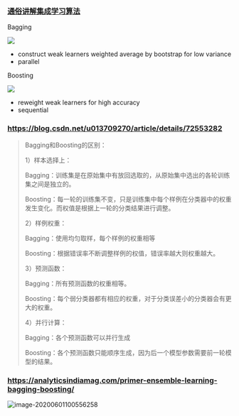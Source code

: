 



### [通俗讲解集成学习算法](https://mp.weixin.qq.com/s?__biz=MzIyNjM2MzQyNg==&mid=2247500390&idx=1&sn=6d1b71c680b4b1149c634ad43fe58a32&chksm=e873132bdf049a3d582a2d78b4644bf51a6a8f24fad381959df181b30daf0914686bba6b6813&mpshare=1&scene=1&srcid=&sharer_sharetime=1592154468471&sharer_shareid=54d7b6bf73b347d381a7bff3f78b99d1&key=258be196e48710f75a9a30ce2f2a8de35a828ada8a50c924e1e497373ab4f8fda3ba0712a659f7868bfc0d7cc7bc4c90676f0e1e262b05943c66e3204afbbe005fa3164dd190a87a2012c27fab21c597&ascene=1&uin=NzA3NTE3MTMz&devicetype=Windows+10&version=62080085&lang=en&exportkey=A5sx1hAvbN%2FHw88ZBZ4mlbA%3D&pass_ticket=6vM7fqouj1zwqsAVfhBBfxHSk4lCj7np0%2BM%2FTldrByNy7NQL43jLUUjjjkZz77Rx)

Bagging

![](https://i.loli.net/2020/06/18/8GN2dafMF634vLQ.png)

* construct weak learners weighted average by bootstrap for low variance
* parallel

Boosting

![](https://mmbiz.qpic.cn/mmbiz_jpg/vI9nYe94fsELq5sxjyoM3Z34rxtvMsLkibUBANniahaAlh1LNGboLUQRKhFtyicb9Rtxp29UwaHibVaUVE3Vdcw3DQ/640?wx_fmt=jpeg&tp=webp&wxfrom=5&wx_lazy=1&wx_co=1)

* reweight weak learners for high accuracy
* sequential





### https://blog.csdn.net/u013709270/article/details/72553282



> Bagging和Boosting的区别：
>
> 1）样本选择上：
>
> Bagging：训练集是在原始集中有放回选取的，从原始集中选出的各轮训练集之间是独立的。
>
> Boosting：每一轮的训练集不变，只是训练集中每个样例在分类器中的权重发生变化。而权值是根据上一轮的分类结果进行调整。
>
> 2）样例权重：
>
> Bagging：使用均匀取样，每个样例的权重相等
>
> Boosting：根据错误率不断调整样例的权值，错误率越大则权重越大。
>
> 3）预测函数：
>
> Bagging：所有预测函数的权重相等。
>
> Boosting：每个弱分类器都有相应的权重，对于分类误差小的分类器会有更大的权重。
>
> 4）并行计算：
>
> Bagging：各个预测函数可以并行生成
>
> Boosting：各个预测函数只能顺序生成，因为后一个模型参数需要前一轮模型的结果。





### https://analyticsindiamag.com/primer-ensemble-learning-bagging-boosting/



![image-20200601100556258](https://i.loli.net/2020/06/01/2CyYLs9QWlxN4wX.png)


